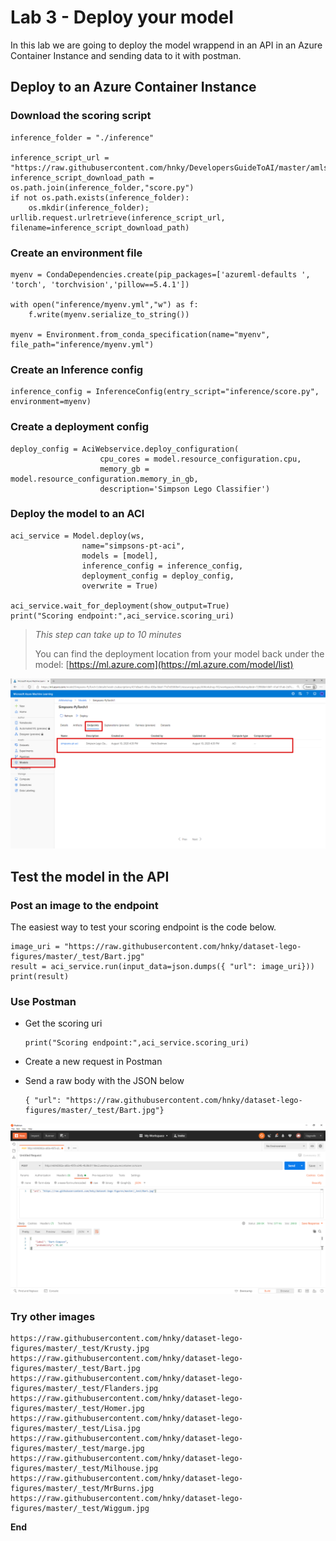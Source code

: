 # Lab 3 - Deploy your model

In this lab we are going to deploy the model wrappend in an API in an Azure Container Instance and sending data to it with postman.

## Deploy to an Azure Container Instance

### Download the scoring script

```text
inference_folder = "./inference"

inference_script_url = "https://raw.githubusercontent.com/hnky/DevelopersGuideToAI/master/amls/resources/score.py"
inference_script_download_path = os.path.join(inference_folder,"score.py")
if not os.path.exists(inference_folder):
    os.mkdir(inference_folder);
urllib.request.urlretrieve(inference_script_url, filename=inference_script_download_path)
```

### Create an environment file

```text
myenv = CondaDependencies.create(pip_packages=['azureml-defaults ', 'torch', 'torchvision','pillow==5.4.1'])

with open("inference/myenv.yml","w") as f:
    f.write(myenv.serialize_to_string())

myenv = Environment.from_conda_specification(name="myenv", file_path="inference/myenv.yml")
```

### Create an Inference config

```text
inference_config = InferenceConfig(entry_script="inference/score.py", environment=myenv)
```

### Create a deployment config

```text
deploy_config = AciWebservice.deploy_configuration(
                    cpu_cores = model.resource_configuration.cpu, 
                    memory_gb = model.resource_configuration.memory_in_gb,
                    description='Simpson Lego Classifier')
```

### Deploy the model to an ACI

```text
aci_service = Model.deploy(ws, 
                name="simpsons-pt-aci", 
                models = [model], 
                inference_config = inference_config, 
                deployment_config = deploy_config, 
                overwrite = True)

aci_service.wait_for_deployment(show_output=True)
print("Scoring endpoint:",aci_service.scoring_uri)
```

> _This step can take up to 10 minutes_
>
> You can find the deployment location from your model back under the model: [https://ml.azure.com](https://ml.azure.com/model/list)

![Scoring URL](../.gitbook/assets/deploy-model.png)

## Test the model in the API

### Post an image to the endpoint

The easiest way to test your scoring endpoint is the code below.

```text
image_uri = "https://raw.githubusercontent.com/hnky/dataset-lego-figures/master/_test/Bart.jpg"
result = aci_service.run(input_data=json.dumps({ "url": image_uri}))
print(result)
```

### Use Postman

* Get the scoring uri

  ```text
  print("Scoring endpoint:",aci_service.scoring_uri)
  ```

* Create a new request in Postman
* Send a raw body with the JSON below

  ```text
  { "url": "https://raw.githubusercontent.com/hnky/dataset-lego-figures/master/_test/Bart.jpg"}
  ```

![Scoring URL](../.gitbook/assets/deploy-postman.png)

### Try other images

```text
https://raw.githubusercontent.com/hnky/dataset-lego-figures/master/_test/Krusty.jpg
https://raw.githubusercontent.com/hnky/dataset-lego-figures/master/_test/Bart.jpg
https://raw.githubusercontent.com/hnky/dataset-lego-figures/master/_test/Flanders.jpg
https://raw.githubusercontent.com/hnky/dataset-lego-figures/master/_test/Homer.jpg
https://raw.githubusercontent.com/hnky/dataset-lego-figures/master/_test/Lisa.jpg
https://raw.githubusercontent.com/hnky/dataset-lego-figures/master/_test/marge.jpg
https://raw.githubusercontent.com/hnky/dataset-lego-figures/master/_test/Milhouse.jpg
https://raw.githubusercontent.com/hnky/dataset-lego-figures/master/_test/MrBurns.jpg
https://raw.githubusercontent.com/hnky/dataset-lego-figures/master/_test/Wiggum.jpg
```

**End**


